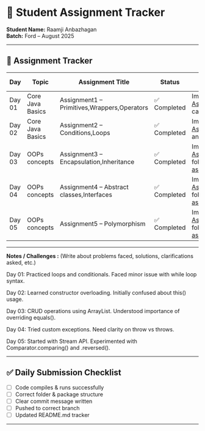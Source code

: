 # 📘 Student Assignment Tracker  

**Student Name:** Raamji Anbazhagan <br>
**Batch:** Ford – August 2025  

---

## 📅 Assignment Tracker  

| Day   | Topic                | Assignment Title                        | Status       | Commit Message Example                                |
|-------|----------------------|-----------------------------------------|--------------|------------------------------------------------------|
| Day 01 | Core Java Basics     | Assignment1 – Primitives,Wrappers,Operators       | ✅ Completed    | Implemented in [Assignment1.java](Assignments/Assignment1.java) and called in [Driver.java](Assignments/Driver.java)              |
| Day 02 | Core Java Basics         | Assignment2 – Conditions,Loops         | ✅ Completed    | Implemented in [Assignment2Part2.java](Assignments/Assignment1.java) and called in [Driver.java](Assignments/Driver.java)       |
| Day 03 | OOPs concepts          | Assignment3 – Encapsulation,Inheritance       | ✅ Completed | Implemented in [Assignments/assignment3](./Assignments/assignment3/) folder and called in [assignment3/Driver.java](Assignments/assignment3/Driver.java)         |
| Day 04 | OOPs concepts    | Assignment4 – Abstract classes,Interfaces  | ✅ Completed    | Implemented in [Assignments/assignment4](./Assignments/assignment4/) folder and called in [assignment4/Driver.java](Assignments/assignment4/Driver.java)     |
| Day 05 | OOPs concepts    | Assignment5 – Polymorphism   | ✅ Completed   | Implemented in [Assignments/assignment5](./Assignments/assignment5/) folder and called in [assignment5/Driver.java](Assignments/assignment5/Driver.java)               |

---

**Notes / Challenges :** (Write about problems faced, solutions, clarifications asked, etc.)

Day 01: Practiced loops and conditionals. Faced minor issue with while loop syntax.

Day 02: Learned constructor overloading. Initially confused about this() usage.

Day 03: CRUD operations using ArrayList. Understood importance of overriding equals().

Day 04: Tried custom exceptions. Need clarity on throw vs throws.

Day 05: Started with Stream API. Experimented with Comparator.comparing() and .reversed().


---

## ✅ Daily Submission Checklist  

- [ ] Code compiles & runs successfully  
- [ ] Correct folder & package structure  
- [ ] Clear commit message written  
- [ ] Pushed to correct branch  
- [ ] Updated README.md tracker  

---
